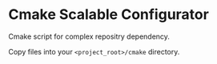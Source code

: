 # Cmake Scalable Configurator
Cmake script for complex repositry dependency.

Copy files into your `<project_root>/cmake` directory.
